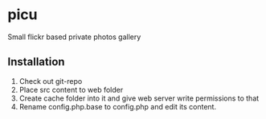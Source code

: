 picu
====

Small flickr based private photos gallery

## Installation

1. Check out git-repo
2. Place src content to web folder
3. Create cache folder into it and give web server write permissions to that
4. Rename config.php.base to config.php and edit its content.